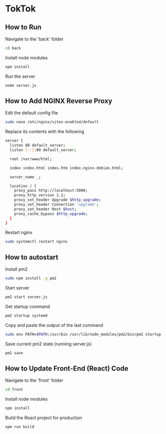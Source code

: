# TokTok

## How to Run

Navigate to the 'back' folder

```sh
cd back
```

Install node modules

```sh
npm install
```

Run the server

```sh
node server.js
```

## How to Add NGINX Reverse Proxy
Edit the default config file

```sh
sudo nano /etc/nginx/sites-enabled/default
```

Replace its contents with the following

```sh
server {
  listen 80 default_server;
  listen [::]:80 default_server;

  root /var/www/html;

  index index.html index.htm index.nginx-debian.html;

  server_name _;

  location / {
    proxy_pass http://localhost:5000;
    proxy_http_version 1.1;
    proxy_set_header Upgrade $http_upgrade;
    proxy_set_header Connection 'upgrade';
    proxy_set_header Host $host;
    proxy_cache_bypass $http_upgrade;
  }
}
```

Restart nginx

```sh
sudo systemctl restart nginx
```

## How to autostart

Install pm2

```sh
sudo npm install -g pm2
```

Start server

```sh
pm2 start server.js
```

Get startup command

```sh
pm2 startup systemd
```

Copy and paste the output of the last command
```sh
sudo env PATH=$PATH:/usr/bin /usr/lib/node_modules/pm2/bin/pm2 startup systemd -u pi --hp /home/pi
```

Save current pm2 state (running server.js)
```sh
pm2 save
```

## How to Update Front-End (React) Code

Navigate to the 'front' folder

```sh
cd front
```

Install node modules

```sh
npm install
```

Build the React project for production

```sh
npm run build
```
